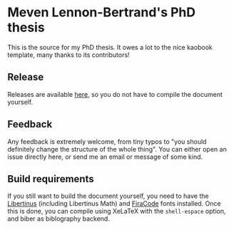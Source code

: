 Meven Lennon-Bertrand's PhD thesis
=========================================

This is the source for my PhD thesis. It owes a lot to the nice kaobook template, many
thanks to its contributors!

Release
-----------------------------

Releases are available [here](https://github.com/MevenBertrand/PhD-Thesis/releases), so you do not have to compile the document yourself.

Feedback
------------------------

Any feedback is extremely welcome, from tiny typos to "you should definitely change the structure of the whole thing". You can either open an issue directly here, or send me an email or message of some kind.

Build requirements
-----------------------------

If you still want to build the document yourself, you need to have the [Libertinus](https://github.com/alerque/libertinus) (including Libertinus Math) and [FiraCode](https://github.com/tonsky/FiraCode/) fonts installed.
Once this is done, you can compile using XeLaTeX with the `shell-espace` option, and biber as biblography backend.